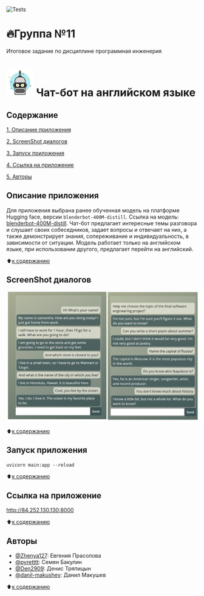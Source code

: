 ![Tests](https://github.com/Zhenya127/FinalProject_1/actions/workflows/python-app.yml/badge.svg)

# :fire:Группа №11

Итоговое задание по дисциплине программная инженерия

# ![Иллюстрация к проекту](https://github.com/Zhenya127/FinalProject_1/blob/main/ScreenShot/icon-robots-16_98547(1).png) Чат-бот на английском языке 

## Содержание

[1. Описание приложения](https://github.com/Zhenya127/FinalProject_1/blob/main/README.md#Описание-приложения)

[2. ScreenShot диалогов](https://github.com/Zhenya127/FinalProject_1/blob/main/README.md#ScreenShot-диалогов)

[3. Запуск приложения](https://github.com/Zhenya127/FinalProject_1/blob/main/README.md#Запуск-приложения )

[4. Ссылка на приложение](https://github.com/Zhenya127/FinalProject_1/blob/main/README.md#Ссылка-на-приложение) 

[5. Авторы](https://github.com/Zhenya127/FinalProject_1/blob/main/README.md#Авторы)

## Описание приложения
   Для приложения выбрана ранее обученная модель на платформе Hugging face, версии `blenderbot-400M-distill`. Ссылка на модель: [blenderbot-400M-distill](https://huggingface.co/facebook/blenderbot-400M-distill?text=Hey+my+name+is+Thomas%21+How+are+you%3F).
   Чат-бот предлагает интересные темы разговора и слушает своих собеседников, задает вопросы и отвечает на них, а также демонстрирует знания, сопереживание и индивидуальность, в зависимости от ситуации. Модель работает только на английском языке, при использовании другого, предлагает перейти на английский.
   
   :arrow_up:[к содержанию](https://github.com/Zhenya127/FinalProject_1/blob/main/README.md#Содержание)
   
## ScreenShot диалогов
![Иллюстрация к проекту](https://github.com/Zhenya127/FinalProject_1/blob/main/ScreenShot/example.jpg)

:arrow_up:[к содержанию](https://github.com/Zhenya127/FinalProject_1/blob/main/README.md#Содержание)

## Запуск приложения
`uvicorn main:app --reload`

:arrow_up:[к содержанию](https://github.com/Zhenya127/FinalProject_1/blob/main/README.md#Содержание)

## Ссылка на приложение
http://84.252.130.130:8000

:arrow_up:[к содержанию](https://github.com/Zhenya127/FinalProject_1/blob/main/README.md#Содержание)

## Авторы
* [@Zhenya127](https://github.com/Zhenya127): Евгения Прасолова
* [@pyretttt](https://github.com/pyretttt): Семен Бакулин
* [@Den2909](https://github.com/Den2909): Денис Тряпицын
* [@danil-makushev](https://github.com/danil-makushev): Данил Макушев

:arrow_up:[к содержанию](https://github.com/Zhenya127/FinalProject_1/blob/main/README.md#Содержание)